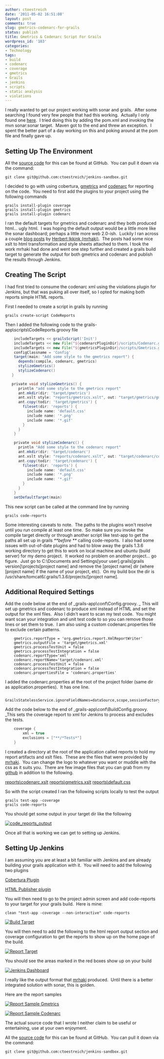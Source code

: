 ```yaml
---
author: ctoestreich
date: '2011-05-02 16:51:08'
layout: post
comments: true
slug: gmetrics-codenarc-for-grails
status: publish
title: Gmetrics & Codenarc Script For Grails
wordpress_id: '103'
categories:
- Technology
tags:
- build
- codenarc
- coverage
- gmetrics
- Grails
- jenkins
- scripts
- static analysis
- violations
---
```


I really wanted to get our project working with sonar and grails.  After some
searching I found very few people that had this working.  Actually I only
found one [here][1].  I tried doing this by adding the pom.xml and invoking
the mvn sonar:sonar target.  Maven got to the end and threw an exception.  I
spent the better part of a day working on this and poking around at the pom
file and finally gave up.

## Setting Up The Environment

All the [source code][2] for this can be found at GitHub.  You can pull it
down via the command:


    git clone git@github.com:ctoestreich/jenkins-sandbox.git

I decided to go with using cobertura, [gmetrics][3] and [codenarc][4] for
reporting on the code.  You need to first add the plugins to your project
using the following commands


    grails install-plugin coverage
    grails install-plugin gmetrics
    grails install-plugin codenarc

I ran the default targets for gmetrics and codenarc and they both produced
html... ugly html.  I was hoping the default output would be a little more
like the sonar dashboard; perhaps a little more web 2.0-ish.  Luckily I ran
across a couple [blog posts][5] by [Herbert Ikkink (mrhaki)][6].  The posts
had some nice xslt to html transformation and style sheets attached to them.
I took the work mrhaki had done and went one step further and created a grails
build target to generate the output for both gmetrics and codenarc and publish
the results through Jenkins.

## Creating The Script

I had first tried to consume the codenarc xml using the violations plugin for
Jenkins, but that was puking all over itself, so I opted for making both
reports simple HTML reports.

First I needed to create a script in grails by running


    grails create-script CodeReports

Then I added the following code to the grails-app\scripts\CodeReports.groovy
file

``` groovy
    includeTargets << grailsScript('Init')
    includeTargets << new File("${codenarcPluginDir}/scripts/Codenarc.groovy")
    includeTargets << new File("${gmetricsPluginDir}/scripts/Gmetrics.groovy")
    configClassname = 'Config'
    target(main: "Add some style to the gmetrics report") {
      depends(compile, codenarc, gmetrics)
      stylizeGmetrics()
      stylizeCodenarc()
   }

   private void stylizeGmetrics() {
      println "add some style to the gmetrics report"
      ant.mkdir(dir: 'target/gmetrics')
      ant.xslt style: "reports/gmetrics.xslt", out: "target/gmetrics/gmetrics.html", in: 'target/gmetrics.xml'
      ant.copy(todir: 'target/gmetrics') {
        fileset(dir: 'reports') {
          include name: 'default.css'
          include name: '*.png'
          include name: '*.gif'
        }
      }
    }

    private void stylizeCodenarc() {
      println "Add some style to the codenarc report"
      ant.mkdir(dir: 'target/codenarc')
      ant.xslt style: "reports/codenarc.xslt", out: "target/codenarc/codenarc.html", in: 'target/codenarc.xml'
      ant.copy(todir: 'target/codenarc') {
        fileset(dir: 'reports') {
          include name: 'default.css'
          include name: '*.png'
          include name: '*.gif'
        }
      }
    }
    setDefaultTarget(main)
```

This new script can be called at the command line by running

    grails code-reports

Some interesting caveats to note.  The paths to the plugins won't resolve
until you run compile at least one time.  So make sure you invoke the compile
target directly or through another script like test-app to get the paths all
set up in grails _**before **_ calling code-reports.  I also had some issues
with out-of-date plugins and had to blow away the grails 1.3.6 working
directory to get this to work on local machine and ubuntu (build server) for
my demo project.  It worked no problem on another project... go figure.  Just
go to C:\Documents and Settings\[your user]\.grails\[grails
version]\projects\[project name] and remove the [project name] dir (where
[project name] if the name of your project, etc).  On my build box the dir is
/usr/share/tomcat6/.grails/1.3.6/projects/[project name].

## Additional Required Settings

Add the code below at the end of _grails-app\conf\Config.groovy. _ This will
set up gmetrics and codenarc to produce xml instead of HTML and set the output
for the xml files.  Also I didn't want to scan my test code.  You might want
scan your integration and unit test code to so you can remove those lines or
set them to true.  I am also using a custom codenarc.properties file to
exclude certain patterns.

```
    gmetrics.reportType = 'org.gmetrics.report.XmlReportWriter'
    gmetrics.outputFile = 'target/gmetrics.xml'
    gmetrics.processTestUnit = false
    gmetrics.processTestIntegration = false
    codenarc.reportType='xml'
    codenarc.reportName='target/codenarc.xml'
    codenarc.processTestUnit = false
    codenarc.processTestIntegration = false
    codenarc.propertiesFile = 'codenarc.properties'
```

I added the codenarc.properties at the root of the project folder (same dir as
application.properties).  It has one line.

```
    GrailsStatelessService.ignoreFieldNames=dataSource,scope,sessionFactory,transactional,*Service,messageSource,s3Credential,applicationContext,expose,profiled
```

Add the code below to the end of _grails-app\conf\BuildConfig.groovy. _This
sets the coverage report to xml for Jenkins to process and excludes the tests.

``` groovy
    coverage {
        xml = true
        exclusions = ["**/*Tests*"]
    }
```

I created a directory at the root of the application called reports to hold my
report artifacts and xslt files.  These are the files that were provided by
[mrhaki][7].  You can change the logo to whatever you want or muddle with the
css as it suits you.  There are few image files that you can grab from my
[github][8] in addition to the following.

[reports\codenarc.xslt][9]
[reports\gmetrics.xslt][10]
[reports\default.css][11]

So with the script created I ran the following scripts locally to test the
output

    grails test-app -coverage
    grails code-reports

You should get some output in your target dir like the following

[![][12]][13]

Once all that is working we can get to setting up Jenkins.

## Setting Up Jenkins

I am assuming you are at least a bit familiar with Jenkins and are already
building your grails application with it.  You will need to add the following
two plugins

[Cobertura Plugin][14]

[][14][HTML Publisher plugin][15]

You will then need to go to the project admin screen and add code-reports to
your target for your grails build.  Here is mine:

    clean "test-app -coverage --non-interactive" code-reports

[![][16]][17]

You will then need to add the following to the html report output section and
coverage configuration to get the reports to show up on the home page of the
build.

[![][18]][19]

You should see the areas marked in the red boxes show up on your build

[![][20]][21]

I really like the output format that [mrhaki][7] produced.  Until there is a
better integrated solution with sonar, this is golden.

Here are the report samples

[![][22]][23]


[![][24]][25]


The actual source code that I wrote I neither claim to be useful or
entertaining, use at your own enjoyment.

All the [source code][2] for this can be found at GitHub.  You can pull it
down via the command:

    git clone git@github.com:ctoestreich/jenkins-sandbox.git


   [1]: http://blog.octo.com/en/analyzing-groovy-grails-code/
   [2]: https://github.com/ctoestreich/jenkins-sandbox (Source Code)
   [3]: http://www.grails.org/plugin/gmetrics (Gmetrics Plugin)
   [4]: http://www.grails.org/plugin/codenarc (Codenarc Plugin)
   [5]: http://mrhaki.blogspot.com/2011/01/groovy-goodness-create-codenarc-reports.html (mrhaki)
   [6]: http://www.mrhaki.com/about/
   [7]: http://mrhaki.blogspot.com
   [8]: https://github.com/ctoestreich/jenkins-sandbox/tree/master/reports
   [9]: https://github.com/ctoestreich/jenkins-sandbox/blob/master/reports/codenarc.xslt
   [10]: https://github.com/ctoestreich/jenkins-sandbox/blob/master/reports/gmetrics.xslt
   [11]: https://github.com/ctoestreich/jenkins-sandbox/blob/master/reports/default.css
   [12]: http://www.christianoestreich.com/wp-content/uploads/2011/05/code_reports_output.png (code_reports_output)
   [13]: http://www.christianoestreich.com/wp-content/uploads/2011/05/code_reports_output.png
   [14]: http://wiki.hudson-ci.org/display/HUDSON/Cobertura+Plugin
   [15]: http://wiki.hudson-ci.org/display/HUDSON/HTML+Publisher+Plugin
   [16]: http://www.christianoestreich.com/wp-content/uploads/2011/05/build_target.png (Build Target)
   [17]: http://www.christianoestreich.com/wp-content/uploads/2011/05/build_target.png
   [18]: http://www.christianoestreich.com/wp-content/uploads/2011/05/report_target.png (Report Target)
   [19]: http://www.christianoestreich.com/wp-content/uploads/2011/05/report_target.png
   [20]: http://www.christianoestreich.com/wp-content/uploads/2011/05/jenkins_dashboard.png (Jenkins Dashboard)
   [21]: http://www.christianoestreich.com/wp-content/uploads/2011/05/jenkins_dashboard.png
   [22]: http://www.christianoestreich.com/wp-content/uploads/2011/05/report_sample1.png (Report Sample Gmetrics)
   [23]: http://www.christianoestreich.com/wp-content/uploads/2011/05/report_sample1.png
   [24]: http://www.christianoestreich.com/wp-content/uploads/2011/05/report_sample2.png (Report Sample Codenarc)
   [25]: http://www.christianoestreich.com/wp-content/uploads/2011/05/report_sample2.png